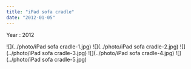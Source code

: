 ```yaml
---
title: "iPad sofa cradle"
date: "2012-01-05"
---
```


Year : 2012

![](../photo/iPad sofa cradle-1.jpg)
![](../photo/iPad sofa cradle-2.jpg)
![](../photo/iPad sofa cradle-3.jpg)
![](../photo/iPad sofa cradle-4.jpg)
![](../photo/iPad sofa cradle-5.jpg)